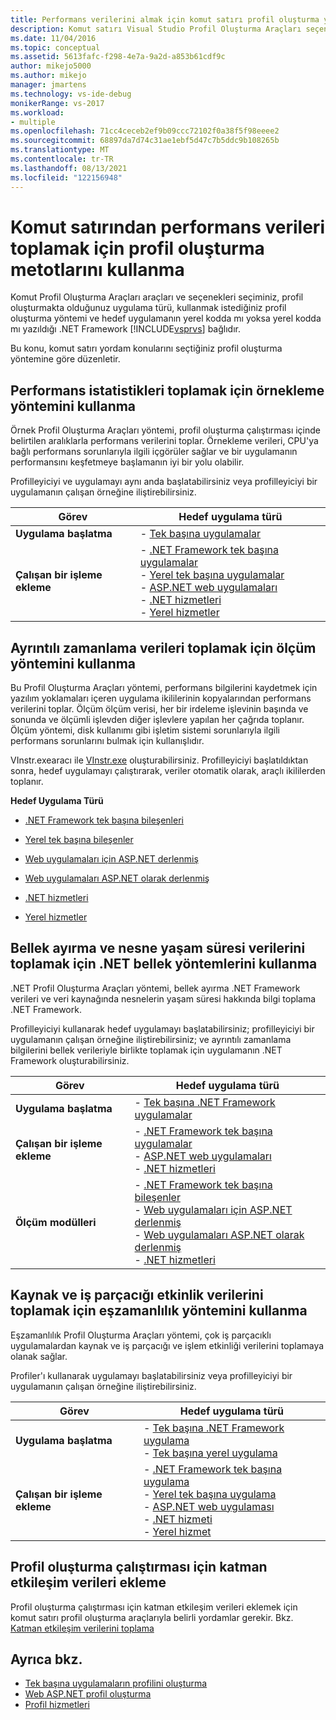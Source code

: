 ```yaml
---
title: Performans verilerini almak için komut satırı profil oluşturma yöntemlerini kullanma
description: Komut satırı Visual Studio Profil Oluşturma Araçları seçeneklerinin, profil oluşturmakta olduğunuz uygulama türü gibi faktörlere nasıl bağlı olduğunu öğrenin.
ms.date: 11/04/2016
ms.topic: conceptual
ms.assetid: 5613fafc-f298-4e7a-9a2d-a853b61cdf9c
author: mikejo5000
ms.author: mikejo
manager: jmartens
ms.technology: vs-ide-debug
monikerRange: vs-2017
ms.workload:
- multiple
ms.openlocfilehash: 71cc4ceceb2ef9b09ccc72102f0a38f5f98eeee2
ms.sourcegitcommit: 68897da7d74c31ae1ebf5d47c7b5ddc9b108265b
ms.translationtype: MT
ms.contentlocale: tr-TR
ms.lasthandoff: 08/13/2021
ms.locfileid: "122156948"
---
```

# <a name="use-profiling-methods-to-collect-performance-data-from-the-command-line"></a>Komut satırından performans verileri toplamak için profil oluşturma metotlarını kullanma
Komut Profil Oluşturma Araçları araçları ve seçenekleri seçiminiz, profil oluşturmakta olduğunuz uygulama türü, kullanmak istediğiniz profil oluşturma yöntemi ve hedef uygulamanın yerel kodda mı yoksa yerel kodda mı yazıldığı .NET Framework [!INCLUDE[vsprvs](../code-quality/includes/vsprvs_md.md)] bağlıdır.

 Bu konu, komut satırı yordam konularını seçtiğiniz profil oluşturma yöntemine göre düzenletir.

## <a name="use-the-sampling-method-to-collect-performance-statistics"></a>Performans istatistikleri toplamak için örnekleme yöntemini kullanma
 Örnek Profil Oluşturma Araçları yöntemi, profil oluşturma çalıştırması içinde belirtilen aralıklarla performans verilerini toplar. Örnekleme verileri, CPU'ya bağlı performans sorunlarıyla ilgili içgörüler sağlar ve bir uygulamanın performansını keşfetmeye başlamanın iyi bir yolu olabilir.

 Profilleyiciyi ve uygulamayı aynı anda başlatabilirsiniz veya profilleyiciyi bir uygulamanın çalışan örneğine iliştirebilirsiniz.

|Görev|Hedef uygulama türü|
|----------|-----------------------------|
|**Uygulama başlatma**|-   [Tek başına uygulamalar](../profiling/how-to-launch-a-stand-alone-app-and-collect-application-statistics.md)|
|**Çalışan bir işleme ekleme**|-   [.NET Framework tek başına uygulamalar](../profiling/how-to-attach-the-profiler-to-a-dotnet-app-and-collect-application-statistics.md)<br />-   [Yerel tek başına uygulamalar](../profiling/how-to-attach-the-profiler-to-a-native-app-and-collect-application-statistics.md)<br />-   [ASP.NET web uygulamaları](../profiling/how-to-attach-the-profiler-to-an-aspnet-web-application-to-collect-application-statistics-by-using-the-command-line.md)<br />-   [.NET hizmetleri](../profiling/how-to-attach-the-profiler-to-a-dotnet-service-to-collect-application-statistics-by-using-the-command-line.md)<br />-   [Yerel hizmetler](../profiling/how-to-attach-the-profiler-to-a-native-service-to-collect-application-statistics-by-using-the-command-line.md)|

## <a name="use-the-instrumentation-method-to-collect-detailed-timing-data"></a>Ayrıntılı zamanlama verileri toplamak için ölçüm yöntemini kullanma
 Bu Profil Oluşturma Araçları yöntemi, performans bilgilerini kaydetmek için yazılım yoklamaları içeren uygulama ikililerinin kopyalarından performans verilerini toplar. Ölçüm ölçüm verisi, her bir irdeleme işlevinin başında ve sonunda ve ölçümli işlevden diğer işlevlere yapılan her çağrıda toplanır. Ölçüm yöntemi, disk kullanımı gibi işletim sistemi sorunlarıyla ilgili performans sorunlarını bulmak için kullanışlıdır.

 VInstr.exearacı ile [VInstr.exe](../profiling/vsinstr.md) oluşturabilirsiniz. Profilleyiciyi başlatıldıktan sonra, hedef uygulamayı çalıştırarak, veriler otomatik olarak, araçlı ikililerden toplanır.

 **Hedef Uygulama Türü**

- [.NET Framework tek başına bileşenleri](../profiling/how-to-instrument-a-dotnet-framework-component-and-collect-timing-data.md)

- [Yerel tek başına bileşenler](../profiling/how-to-instrument-a-native-component-and-collect-timing-data.md)

- [Web uygulamaları için ASP.NET derlenmiş](../profiling/how-to-instrument-statically-compiled-aspnet-and-collect-detailed-timing-data.md)

- [Web uygulamaları ASP.NET olarak derlenmiş](../profiling/how-to-instrument-a-dynamically-compiled-aspnet-app-and-collect-timing-data.md)

- [.NET hizmetleri](../profiling/how-to-instrument-a-dotnet-service-and-collect-detailed-timing-data-by-using-the-profiler-command-line.md)

- [Yerel hizmetler](../profiling/how-to-instrument-a-native-service-and-collect-detailed-timing-data-by-using-the-profiler-command-line.md)

## <a name="use-net-memory-methods-to-collect-memory-allocation-and-object-lifetime-data"></a>Bellek ayırma ve nesne yaşam süresi verilerini toplamak için .NET bellek yöntemlerini kullanma
 .NET Profil Oluşturma Araçları yöntemi, bellek ayırma .NET Framework verileri ve veri kaynağında nesnelerin yaşam süresi hakkında bilgi toplama .NET Framework.

 Profilleyiciyi kullanarak hedef uygulamayı başlatabilirsiniz; profilleyiciyi bir uygulamanın çalışan örneğine iliştirebilirsiniz; ve ayrıntılı zamanlama bilgilerini bellek verileriyle birlikte toplamak için uygulamanın .NET Framework oluşturabilirsiniz.

|Görev|Hedef uygulama türü|
|----------|-----------------------------|
|**Uygulama başlatma**|-   [Tek başına .NET Framework uygulamalar](../profiling/how-to-launch-a-stand-alone-dotnet-framework-app-to-collect-memory-data.md)|
|**Çalışan bir işleme ekleme**|-   [.NET Framework tek başına uygulamalar](../profiling/how-to-attach-the-profiler-to-a-dotnet-framework-app-to-collect-memory-data.md)<br />-   [ASP.NET web uygulamaları](../profiling/how-to-attach-the-profiler-to-an-aspnet-web-application-to-collect-memory-data-by-using-the-command-line.md)<br />-   [.NET hizmetleri](../profiling/how-to-attach-the-profiler-to-a-dotnet-service-to-collect-memory-data-by-using-the-command-line.md)|
|**Ölçüm modülleri**|-   [.NET Framework tek başına bileşenler](../profiling/how-to-instrument-a-dotnet-framework-component-and-collect-memory-data.md)<br />-   [Web uygulamaları için ASP.NET derlenmiş](../profiling/how-to-instrument-a-statically-compiled-aspnet-app-and-collect-memory-data.md)<br />-   [Web uygulamaları ASP.NET olarak derlenmiş](../profiling/how-to-instrument-a-dynamically-compiled-aspnet-web-application-and-collect-memory-data.md)<br />-   [.NET hizmetleri](../profiling/how-to-instrument-a-dotnet-framework-service-and-collect-memory-data-by-using-the-profiler-command-line.md)|

## <a name="use-the-concurrency-method-to-collect-resource-contention-and-thread-activity-data"></a>Kaynak ve iş parçacığı etkinlik verilerini toplamak için eşzamanlılık yöntemini kullanma
 Eşzamanlılık Profil Oluşturma Araçları yöntemi, çok iş parçacıklı uygulamalardan kaynak ve iş parçacığı ve işlem etkinliği verilerini toplamaya olanak sağlar.

 Profiler'ı kullanarak uygulamayı başlatabilirsiniz veya profilleyiciyi bir uygulamanın çalışan örneğine iliştirebilirsiniz.

|Görev|Hedef uygulama türü|
|----------|-----------------------------|
|**Uygulama başlatma**|-   [Tek başına .NET Framework uygulama](../profiling/how-to-launch-a-stand-alone-dotnet-framework-app-to-collect-concurrency-data.md)<br />-   [Tek başına yerel uygulama](../profiling/how-to-launch-a-stand-alone-native-application-to-collect-concurrency-data.md)|
|**Çalışan bir işleme ekleme**|-   [.NET Framework tek başına uygulama](../profiling/how-to-attach-the-profiler-to-a-dotnet-app-and-collect-concurrency-data.md)<br />-   [Yerel tek başına uygulama](../profiling/how-to-attach-the-profiler-to-a-native-app-and-collect-concurrency-data.md)<br />-   [ASP.NET web uygulaması](../profiling/how-to-attach-the-profiler-to-an-aspnet-web-application-to-collect-concurrency-data-by-using-the-command-line.md)<br />-   [.NET hizmeti](../profiling/how-to-attach-the-profiler-to-a-dotnet-service-to-collect-concurrency-data-by-using-the-command-line.md)<br />-   [Yerel hizmet](../profiling/how-to-attach-the-profiler-to-a-native-service-to-collect-concurrency-data-by-using-the-command-line.md)|

## <a name="add-tier-interaction-data-to-a-profiling-run"></a>Profil oluşturma çalıştırması için katman etkileşim verileri ekleme
 Profil oluşturma çalıştırması için katman etkileşim verileri eklemek için komut satırı profil oluşturma araçlarıyla belirli yordamlar gerekir. Bkz. [Katman etkileşim verilerini toplama](../profiling/adding-tier-interaction-data-from-the-command-line.md)

## <a name="see-also"></a>Ayrıca bkz.
- [Tek başına uygulamaların profilini oluşturma](../profiling/command-line-profiling-of-stand-alone-applications.md)
- [Web ASP.NET profil oluşturma](../profiling/command-line-profiling-of-aspnet-web-applications.md)
- [Profil hizmetleri](../profiling/command-line-profiling-of-services.md)
